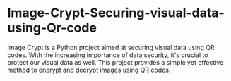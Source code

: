 # Image-Crypt-Securing-visual-data-using-Qr-code
Image Crypt is a Python project aimed at securing visual data using QR codes. With the increasing importance of data security, it's crucial to protect our visual data as well. This project provides a simple yet effective method to encrypt and decrypt images using QR codes.

